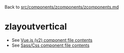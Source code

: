 Back to [src/components/zcomponents/zcomponents.md](../zcomponents.md)

# zlayoutvertical

 - See [Vue.js (v2) component file contents](./zlayoutvertical.vue)
 - See [Sass/Css component file contents](./zlayoutvertical.scss)
